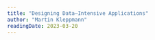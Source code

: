 ```yaml
---
title: "Designing Data–Intensive Applications"
author: "Martin Kleppmann"
readingDate: 2023-03-20
---
```

